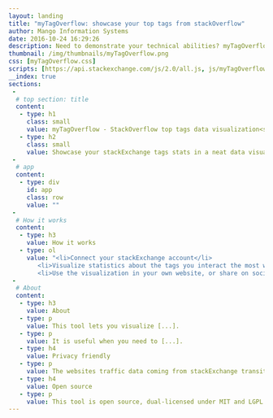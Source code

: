 ```yaml
---
layout: landing
title: "myTagOverflow: showcase your top tags from stackOverflow"
author: Mango Information Systems
date: 2016-10-24 16:29:26
description: Need to demonstrate your technical abilities? myTagOverflow shows the tags on which you have been active in a cool graph visualization.
thumbnail: /img/thumbnails/myTagOverflow.png
css: [myTagOverflow.css]
scripts: [https://api.stackexchange.com/js/2.0/all.js, js/myTagOverflow.js]
__index: true
sections:
 -
  # top section: title
  content:
   - type: h1
     class: small
     value: myTagOverflow - StackOverflow top tags data visualization<sup style="color:#aaa;">beta</sup>
   - type: h2
     class: small
     value: Showcase your stackExchange tags stats in a neat data visualization.
 -
  # app
  content:
   - type: div
     id: app
     class: row
     value: ""
 -
  # How it works
  content:
   - type: h3
     value: How it works
   - type: ol
     value: "<li>Connect your stackExchange account</li>
		<li>Visualize statistics about the tags you interact the most with on stackExchange</li>
		<li>Use the visualization in your own website, or share on social media...</li>"
 -
  # About
  content:
   - type: h3
     value: About
   - type: p
     value: This tool lets you visualize [...].
   - type: p
     value: It is useful when you need to [...].
   - type: h4
     value: Privacy friendly
   - type: p
     value: The websites traffic data coming from stackExchange transits directly from stackExchange to your browser screen, without ever passing through our servers.
   - type: h4
     value: Open source
   - type: p
     value: This tool is open source, dual-licensed under MIT and LGPL. You can find the source code of this app <a href="https://github.com/Mango-information-systems/mango-is-website/">here</a>.
---
```

